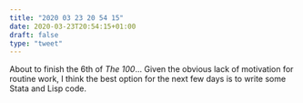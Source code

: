 ```yaml
---
title: "2020 03 23 20 54 15"
date: 2020-03-23T20:54:15+01:00
draft: false
type: "tweet"
---
```

About to finish the 6th of _The 100_... Given the obvious lack of motivation for routine work, I think the best option for the next few days is to write some Stata and Lisp code.
